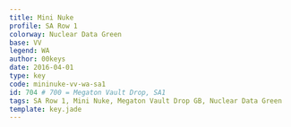 ```yaml
---
title: Mini Nuke
profile: SA Row 1
colorway: Nuclear Data Green
base: VV
legend: WA
author: 00keys
date: 2016-04-01
type: key
code: mininuke-vv-wa-sa1
id: 704 # 700 = Megaton Vault Drop, SA1
tags: SA Row 1, Mini Nuke, Megaton Vault Drop GB, Nuclear Data Green
template: key.jade
---
```




